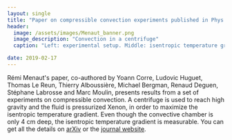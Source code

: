 ```yaml
---
layout: single
title: "Paper on compressible convection experiments published in Phys. Rev. Fluids"
header:
  image: /assets/images/Menaut_banner.png
  image_description: "Convection in a centrifuge"
  caption: "Left: experimental setup. Middle: isentropic temperature gradient in the cell. Right: Nusselt vs. Rayleigh number"

date: 2019-02-17
---
```




Rémi Menaut's paper, co-authored by Yoann Corre, Ludovic Huguet,
Thomas Le Reun, Thierry Alboussière, Michael Bergman, Renaud Deguen,
Stéphane Labrosse and Marc Moulin, presents results from a set of
experiments on compressible convection. A centrifuge is used to reach
high gravity and the fluid is pressurized Xenon, in order to maximize
the isentropic temperature gradient. Even though the convective
chamber is only 4 cm deep, the isentropic temperature gradient is
measurable. You can get all the details on
[arXiv](https://arxiv.org/abs/1812.04572) or the [journal website](https://journals.aps.org/prfluids/abstract/10.1103/PhysRevFluids.4.033502).

